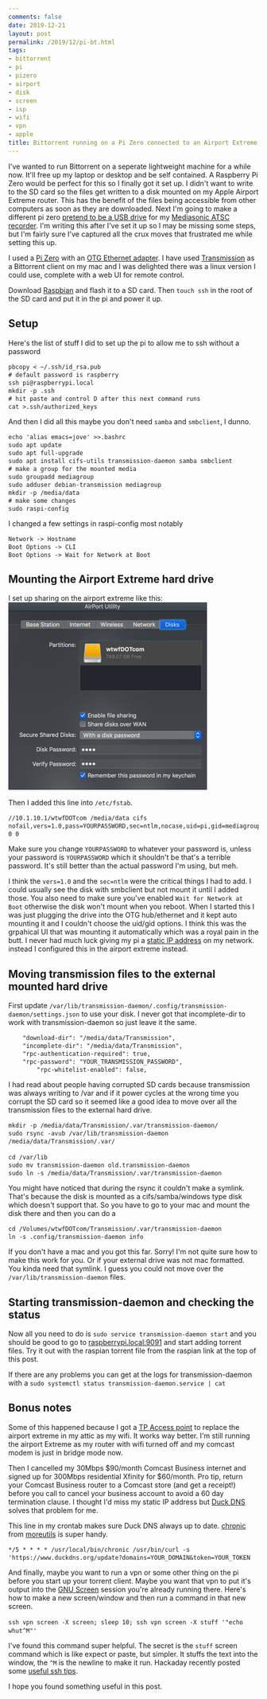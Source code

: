 ```yaml
---
comments: false
date: 2019-12-21
layout: post
permalink: /2019/12/pi-bt.html
tags:
- bittorrent
- pi
- pizero
- airport
- disk
- screen
- isp
- wifi
- vpn
- apple
title: Bittorrent running on a Pi Zero connected to an Airport Extreme mounted disk
---
```

I've wanted to run Bittorrent on a seperate lightweight machine for a while now. It'll free up my laptop or desktop and be self contained. A Raspberry Pi Zero would be perfect for this so I finally got it set up. I didn't want to write to the SD card so the files get written to a disk mounted on my Apple Airport Extreme router. This has the benefit of the files being accessible from other computers as soon as they are downloaded. Next I'm going to make a different pi zero [pretend to be a USB drive](https://magpi.raspberrypi.org/articles/pi-zero-w-smart-usb-flash-drive) for my [Mediasonic ATSC recorder](https://smile.amazon.com/gp/product/B01EW098XS). I'm writing this after I've set it up so I may be missing some steps, but I'm fairly sure I've captured all the crux moves that frustrated me while setting this up.

I used a [Pi Zero](https://www.adafruit.com/product/2885) with an [OTG Ethernet adapter](https://www.aliexpress.com/item/32832300590.html). I have used [Transmission](https://transmissionbt.com/) as a Bittorrent client on my mac and I was delighted there was a linux version I could use, complete with a web UI for remote control.

Download [Raspbian](https://www.raspberrypi.org/downloads/raspbian/) and flash it to a SD card. Then
`touch ssh` in the root of the SD card and put it in the pi and power it up.

## Setup

Here's the list of stuff I did to set up the pi to allow me to ssh without a password
```
pbcopy < ~/.ssh/id_rsa.pub
# default password is raspberry
ssh pi@raspberrypi.local
mkdir -p .ssh
# hit paste and control D after this next command runs
cat >.ssh/authorized_keys
```

And then I did all this maybe you don't need `samba` and `smbclient`, I dunno.
```
echo 'alias emacs=jove' >>.bashrc
sudo apt update
sudo apt full-upgrade
sudo apt install cifs-utils transmission-daemon samba smbclient
# make a group for the mounted media
sudo groupadd mediagroup
sudo adduser debian-transmission mediagroup
mkdir -p /media/data
# make some changes
sudo raspi-config
```

I changed a few settings in raspi-config most notably
```
Network -> Hostname
Boot Options -> CLI
Boot Options -> Wait for Network at Boot
```

## Mounting the Airport Extreme hard drive

I set up sharing on the airport extreme like this:
[![airport Utility settings](/assets/images/2019-12-bt/AirPort_Utility.sml.png)](/assets/images/2019-12-bt/AirPort_Utility.png)

Then I added this line into `/etc/fstab`.
```
//10.1.10.1/wtwfDOTcom /media/data cifs nofail,vers=1.0,pass=YOURPASSWORD,sec=ntlm,nocase,uid=pi,gid=mediagroup,file_mode=0775,dir_mode=0775 0 0
```

Make sure you change `YOURPASSWORD` to whatever your password is, unless your password is `YOURPASSWORD` which it shouldn't be that's a terrible password. It's still better than the actual password I'm using, but meh.

I think the `vers=1.0` and the `sec=ntlm` were the critical things I had to add. I could usually see the disk with smbclient but not mount it until I added those. You also need to make sure you've enabled `Wait for Network at Boot` otherwise the disk won't mount when you reboot. When I started this I was just plugging the drive into the OTG hub/ethernet and it kept auto mounting it and I couldn't choose the uid/gid options. I think this was the grpahical UI that was mounting it automatically which was a royal pain in the butt. I never had much luck giving my pi a [static IP address](https://raspberrypi.stackexchange.com/questions/37920/how-do-i-set-up-networking-wifi-static-ip-address) on my network. instead I configured this in the airport extreme instead.

## Moving transmission files to the external mounted hard drive

First update `/var/lib/transmission-daemon/.config/transmission-daemon/settings.json` to use your disk. I never got that incomplete-dir to work with transmission-daemon so just leave it the same.

```
    "download-dir": "/media/data/Transmission",
    "incomplete-dir": "/media/data/Transmission",
    "rpc-authentication-required": true,
    "rpc-password": "YOUR_TRANSMISSION_PASSWORD",
		"rpc-whitelist-enabled": false,
```

I had read about people having corrupted SD cards because transmission was always writing to /var and if it power cycles at the wrong time you corrupt the SD card so it seemed like a good idea to move over all the transmission files to the external hard drive.

```
mkdir -p /media/data/Transmission/.var/transmission-daemon/
sudo rsync -avub /var/lib/transmission-daemon /media/data/Transmission/.var/

cd /var/lib
sudo mv transmission-daemon old.transmission-daemon
sudo ln -s /media/data/Transmission/.var/transmission-daemon
```

You might have noticed that during the rsync it couldn't make a symlink. That's because the disk is mounted as a cifs/samba/windows type disk which doesn't support that. So you have to go to your mac and mount the disk there and then you can do a
```
cd /Volumes/wtwfDOTcom/Transmission/.var/transmission-daemon
ln -s .config/transmission-daemon info
```
If you don't have a mac and you got this far. Sorry! I'm not quite sure how to make this work for you. Or if your external drive was not mac formatted. You kinda need that symlink. I guess you could not move over the `/var/lib/transmission-daemon` files.

## Starting transmission-daemon and checking the status

Now all you need to do is `sudo service transmission-daemon start` and you should be good to go to [raspberrypi.local:9091](http://raspberrypi.local:9091/) and start adding torrent files. Try it out with the raspian torrent file from the raspian link at the top of this post.

If there are any problems you can get at the logs for transmission-daemon with a `sudo systemctl status transmission-daemon.service | cat`

## Bonus notes

Some of this happened because I got a [TP Access point](https://smile.amazon.com/gp/product/B07NMZR3F1) to replace the airport extreme in my attic as my wifi. It works way better. I'm still running the airport Extreme as my router with wifi turned off and my comcast modem is just in bridge mode now.

Then I cancelled my 30Mbps $90/month Comcast Business internet and signed up for 300Mbps residential Xfinity for $60/month. Pro tip, return your Comcast Business router to a Comcast store (and get a receipt!) before you call to cancel your business account to avoid a 60 day termination clause. I thought I'd miss my static IP address but [Duck DNS](http://www.duckdns.org/) solves that problem for me.

This line in my crontab makes sure Duck DNS always up to date. [chronic](http://manpages.ubuntu.com/manpages/xenial/man1/chronic.1.html) from [moreutils](https://formulae.brew.sh/formula/moreutils) is super handy.

```
*/5 * * * * /usr/local/bin/chronic /usr/bin/curl -s 'https://www.duckdns.org/update?domains=YOUR_DOMAIN&token=YOUR_TOKEN
```

And finally, maybe you want to run a vpn or some other thing on the pi before you start up your torrent client. Maybe you want that vpn to put it's output into the [GNU Screen](https://www.gnu.org/software/screen/) session you're already running there. Here's how to make a new screen/window and then run a command in that new screen.

`ssh vpn screen -X screen; sleep 10; ssh vpn screen -X stuff '"echo whut^M"'`

I've found this command super helpful. The secret is the `stuff` screen command which is like expect or paste, but simpler. It stuffs the text into the window, the `^M` is the newline to make it run. Hackaday recently posted some [useful ssh tips](https://hackaday.com/2019/12/17/linux-fu-stupid-ssh-tricks/).

I hope you found something useful in this post.
